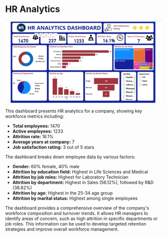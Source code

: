 # HR Analytics

![Dashboard](https://github.com/obeleg/hr-analytics/blob/main/WhatsApp%20Image%202024-06-24%20at%201.24.46%20PM.jpeg)

This dashboard presents HR analytics for a company, showing key workforce metrics including:

- **Total employees:** 1470
- **Active employees:** 1233
- **Attrition rate:** 16.1%
- **Average years at company:** 7
- **Job satisfaction rating:** 3 out of 5 stars

The dashboard breaks down employee data by various factors:

- **Gender:** 60% female, 40% male
- **Attrition by education field:** Highest in Life Sciences and Medical
- **Attrition by job roles:** Highest for Laboratory Technician
- **Attrition by department:** Highest in Sales (56.12%), followed by R&D (38.82%)
- **Attrition by age:** Highest in the 25-34 age group
- **Attrition by marital status:** Highest among single employees

The dashboard provides a comprehensive overview of the company's workforce composition and turnover trends. It allows HR managers to identify areas of concern, such as high attrition in specific departments or job roles. This information can be used to develop targeted retention strategies and improve overall workforce management.
